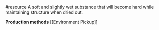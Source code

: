 #resource
A soft and slightly wet substance that will become hard while maintaining structure when dried out.

**Production methods**
[[Environment Pickup]]